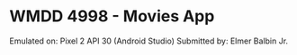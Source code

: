# WMDD 4998 - Movies App

Emulated on: Pixel 2 API 30 (Android Studio)
Submitted by: Elmer Balbin Jr.
